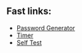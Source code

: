 ## Fast links:

- [Password Generator](https://devmikealex.github.io/password-generator/)
- [Timer](https://devmikealex.github.io/Timer/)
- [Self Test](https://devmikealex.github.io/Self-Test/)
